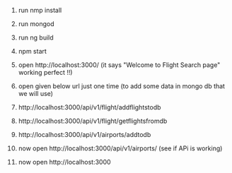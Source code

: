 1. run nmp install
1. run mongod 
1. run ng build
3. npm start
4. open http://localhost:3000/ (it says "Welcome to Flight Search page" working perfect !!)
5.  open given below url just one time (to add some data in mongo db that we will use)
6. http://localhost:3000/api/v1/flight/addflightstodb 
6. http://localhost:3000/api/v1/flight/getflightsfromdb 

6. http://localhost:3000/api/v1/airports/addtodb
7. now open http://localhost:3000/api/v1/airports/ (see if APi is working)
8. now open http://localhost:3000 